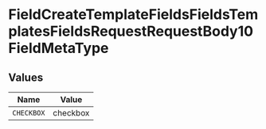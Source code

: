 # FieldCreateTemplateFieldsFieldsTemplatesFieldsRequestRequestBody10FieldMetaType


## Values

| Name       | Value      |
| ---------- | ---------- |
| `CHECKBOX` | checkbox   |